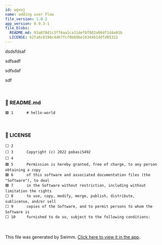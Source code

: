 ```yaml
---
id: wgvoj
name: adding user Flow
file_version: 1.0.2
app_version: 0.9.3-1
file_blobs:
  README.md: 93a078d1c3f76aa1ca11def8f882a06df1d4a01b
  LICENSE: 62fa6c8198c4d67fcf0b69be1b344b1ddfd05322
---
```


dsdsfdsaf 

 sdfsadf 

 sdfsdaf 

 sdf

<br/>

<!-- NOTE-swimm-snippet: the lines below link your snippet to Swimm -->
### 📄 README.md
```markdown
🟩 1      # hello-world
```

<br/>

<!-- NOTE-swimm-snippet: the lines below link your snippet to Swimm -->
### 📄 LICENSE
```
⬜ 2      
⬜ 3      Copyright (c) 2022 pobasi5492
⬜ 4      
🟩 5      Permission is hereby granted, free of charge, to any person obtaining a copy
🟩 6      of this software and associated documentation files (the "Software"), to deal
🟩 7      in the Software without restriction, including without limitation the rights
⬜ 8      to use, copy, modify, merge, publish, distribute, sublicense, and/or sell
⬜ 9      copies of the Software, and to permit persons to whom the Software is
⬜ 10     furnished to do so, subject to the following conditions:
```

<br/>

This file was generated by Swimm. [Click here to view it in the app](https://app.swimm.io/repos/Z2l0aHViJTNBJTNBaGVsbG8td29ybGQlM0ElM0Fwb2Jhc2k1NDky/docs/wgvoj).